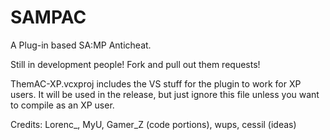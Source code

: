 SAMPAC
======

A Plug-in based SA:MP Anticheat.

Still in development people! Fork and pull out them requests!

ThemAC-XP.vcxproj includes the VS stuff for the plugin to work for XP users.
It will be used in the release, but just ignore this file unless you want to compile as an XP user.

Credits: Lorenc_, MyU, Gamer_Z (code portions), wups, cessil (ideas)
